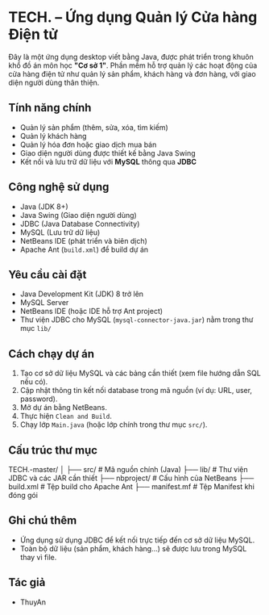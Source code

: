 # TECH. – Ứng dụng Quản lý Cửa hàng Điện tử

Đây là một ứng dụng desktop viết bằng Java, được phát triển trong khuôn khổ đồ án môn học **"Cơ sở 1"**. Phần mềm hỗ trợ quản lý các hoạt động của cửa hàng điện tử như quản lý sản phẩm, khách hàng và đơn hàng, với giao diện người dùng thân thiện.

##  Tính năng chính

- Quản lý sản phẩm (thêm, sửa, xóa, tìm kiếm)
- Quản lý khách hàng
- Quản lý hóa đơn hoặc giao dịch mua bán
- Giao diện người dùng được thiết kế bằng Java Swing
- Kết nối và lưu trữ dữ liệu với **MySQL** thông qua **JDBC**

##  Công nghệ sử dụng

- Java (JDK 8+)
- Java Swing (Giao diện người dùng)
- JDBC (Java Database Connectivity)
- MySQL (Lưu trữ dữ liệu)
- NetBeans IDE (phát triển và biên dịch)
- Apache Ant (`build.xml`) để build dự án

## Yêu cầu cài đặt

- Java Development Kit (JDK) 8 trở lên
- MySQL Server
- NetBeans IDE (hoặc IDE hỗ trợ Ant project)
- Thư viện JDBC cho MySQL (`mysql-connector-java.jar`) nằm trong thư mục `lib/`

##  Cách chạy dự án

1. Tạo cơ sở dữ liệu MySQL và các bảng cần thiết (xem file hướng dẫn SQL nếu có).
2. Cập nhật thông tin kết nối database trong mã nguồn (ví dụ: URL, user, password).
3. Mở dự án bằng NetBeans.
4. Thực hiện `Clean and Build`.
5. Chạy lớp `Main.java` (hoặc lớp chính trong thư mục `src/`).

##  Cấu trúc thư mục
TECH.-master/
│
├── src/ # Mã nguồn chính (Java)
├── lib/ # Thư viện JDBC và các JAR cần thiết
├── nbproject/ # Cấu hình của NetBeans
├── build.xml # Tệp build cho Apache Ant
├── manifest.mf # Tệp Manifest khi đóng gói


##  Ghi chú thêm

- Ứng dụng sử dụng JDBC để kết nối trực tiếp đến cơ sở dữ liệu MySQL.
- Toàn bộ dữ liệu (sản phẩm, khách hàng...) sẽ được lưu trong MySQL thay vì file.

##  Tác giả

- ThuyAn

